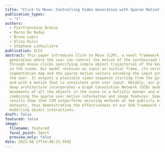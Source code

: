 ```yaml
---
title: "Click to Move: Controlling Video Generation with Sparse Motion"
publication_types:
  - "1"
authors:
  - Pierfrancesco Ardino
  - Marco De Nadai
  - Bruno Lepri
  - Elisa Ricci
  - Stéphane Lathuilière
publication: ICCV
abstract: This paper introduces Click to Move (C2M), a novel framework for video
  generation where the user can control the motion of the synthesized video
  through mouse clicks specifying simple object trajectories of the key objects
  in the scene. Our model receives as input an initial frame, its corresponding
  segmentation map and the sparse motion vectors encoding the input provided by
  the user. It outputs a plausible video sequence starting from the given frame
  and with a motion that is consistent with user input. Notably, our proposed
  deep architecture incorporates a Graph Convolution Network (GCN) modelling the
  movements of all the objects in the scene in a holistic manner and effectively
  combining the sparse user motion information and image features. Experimental
  results show that C2M outperforms existing methods on two publicly available
  datasets, thus demonstrating the effectiveness of our GCN framework at
  modelling object interactions.
draft: false
featured: false
image:
  filename: featured
  focal_point: Smart
  preview_only: false
date: 2021-08-27T14:48:23.959Z
---
```

